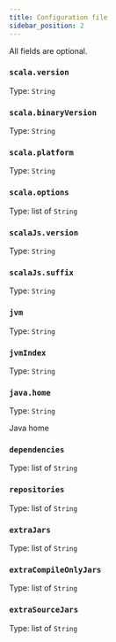 ```yaml
---
title: Configuration file
sidebar_position: 2
---
```


All fields are optional.

### `scala.version`

Type: `String`

### `scala.binaryVersion`

Type: `String`

### `scala.platform`

Type: `String`

### `scala.options`

Type: list of `String`

### `scalaJs.version`

Type: `String`

### `scalaJs.suffix`

Type: `String`

### `jvm`

Type: `String`

### `jvmIndex`

Type: `String`

### `java.home`

Type: `String`

Java home

### `dependencies`

Type: list of `String`

### `repositories`

Type: list of `String`

### `extraJars`

Type: list of `String`

### `extraCompileOnlyJars`

Type: list of `String`

### `extraSourceJars`

Type: list of `String`

